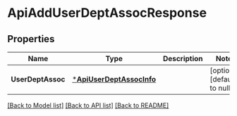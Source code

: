 # ApiAddUserDeptAssocResponse

## Properties
Name | Type | Description | Notes
------------ | ------------- | ------------- | -------------
**UserDeptAssoc** | [***ApiUserDeptAssocInfo**](api.UserDeptAssocInfo.md) |  | [optional] [default to null]

[[Back to Model list]](../README.md#documentation-for-models) [[Back to API list]](../README.md#documentation-for-api-endpoints) [[Back to README]](../README.md)

